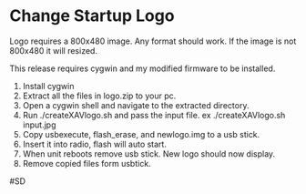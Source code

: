 # Change Startup Logo

Logo requires a 800x480 image.  Any format should work.  If the image is not 800x480 it will resized.

This release requires cygwin and my modified firmware to be installed. 

1. Install cygwin
2. Extract all the files in logo.zip to your pc.
3. Open a cygwin shell and navigate to the extracted directory.
4. Run ./createXAVlogo.sh and pass the input file.  ex ./createXAVlogo.sh input.jpg
5. Copy usbexecute, flash_erase, and newlogo.img to a usb stick.
6. Insert it into radio, flash will auto start.
7. When unit reboots remove usb stick. New logo should now display.
8. Remove copied files form usbtick.




#SD